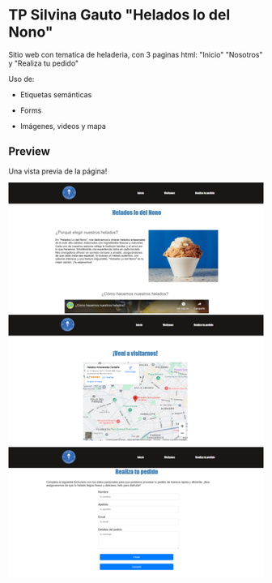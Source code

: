 # TP Silvina Gauto "Helados lo del Nono"

Sitio web con tematica de heladeria, con 3 paginas html: "Inicio" "Nosotros" y "Realiza tu pedido"

Uso de:


- Etiquetas semánticas

- Forms

- Imágenes, videos y mapa




## Preview

Una vista previa de la página!

![Preview de la pagina](img/preview.png)
![Preview de la pagina](img/preview2.png)
![Preview de la pagina](img/preview3.png)


